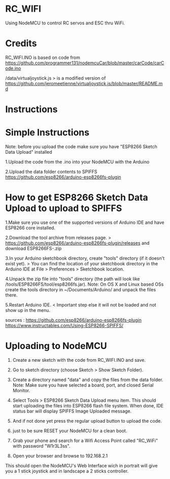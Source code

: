 # RC_WIFI
 Using NodeMCU to control RC servos and ESC thru WiFi.

# Credits
RC_WIFI.INO is based on code from https://github.com/programmer131/nodemcuCar/blob/master/carCode/carCode.ino

/data/virtualjoystick.js > is a modified version of https://github.com/jeromeetienne/virtualjoystick.js/blob/master/README.md

# Instructions
# Simple Instructions
Note: before you upload the code make sure you have "ESP8266 Sketch Data Upload" installed

1.Upload the code from the .ino into your NodeMCU with the Arduino

2.Upload the data folder contents to SPIFFS https://github.com/esp8266/arduino-esp8266fs-plugin


# How to get ESP8266 Sketch Data Upload to upload to SPIFFS

1.Make sure you use one of the supported versions of Arduino IDE and have ESP8266 core installed.

2.Download the tool archive from releases page. > https://github.com/esp8266/arduino-esp8266fs-plugin/releases and download ESP8266FS-<most recent version>.zip

3.In your Arduino sketchbook directory, create "tools" directory (if it doesn't exist yet). > You can find the location of your sketchbook directory in the Arduino IDE at File > Preferences > Sketchbook location.

4.Unpack the zip file into "tools" directory (the path will look like <sketchbook directory>/tools/ESP8266FS/tool/esp8266fs.jar).
Note: On OS X and Linux based OSs create the tools directory in ~/Documents/Arduino/ and unpack the files there.

5.Restart Arduino IDE. < Important step else it will not be loaded and not show up in the menu.

sources :
https://github.com/esp8266/arduino-esp8266fs-plugin
https://www.instructables.com/Using-ESP8266-SPIFFS/

# Uploading to NodeMCU
1. Create a new sketch with the code from RC_WIFI.INO and save.
2. Go to sketch directory (choose Sketch > Show Sketch Folder).
3. Create a directory named "data" and copy the files from the data folder.
Note: Make sure you have selected a board, port, and closed Serial Monitor.
4. Select Tools > ESP8266 Sketch Data Upload menu item. This should start uploading the files into ESP8266 flash file system. When done, IDE status bar will display SPIFFS Image Uploaded message. 
5. And if not done yet press the regular upload button to upload the code.

6. just to be sure RESET your NodeMCU for a clean boot.
7. Grab your phone and search for a Wifi Access Point called "RC_WiFi" with password "W1r3L3ss".
8. Open your browser and browse to 192.168.2.1

This should open the NodeMCU's Web Interface wich in portrait will give you a 1 stick joystick and in landscape a 2 sticks controller.

